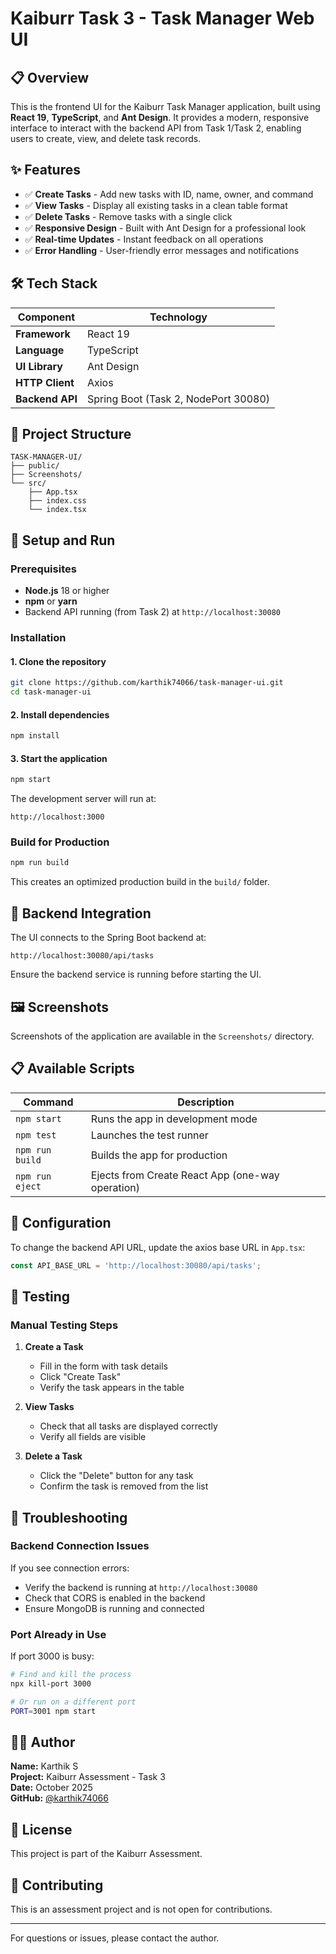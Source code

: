 # Kaiburr Task 3 - Task Manager Web UI

## 📋 Overview

This is the frontend UI for the Kaiburr Task Manager application, built using **React 19**, **TypeScript**, and **Ant Design**. It provides a modern, responsive interface to interact with the backend API from Task 1/Task 2, enabling users to create, view, and delete task records.

## ✨ Features

- ✅ **Create Tasks** - Add new tasks with ID, name, owner, and command
- ✅ **View Tasks** - Display all existing tasks in a clean table format
- ✅ **Delete Tasks** - Remove tasks with a single click
- ✅ **Responsive Design** - Built with Ant Design for a professional look
- ✅ **Real-time Updates** - Instant feedback on all operations
- ✅ **Error Handling** - User-friendly error messages and notifications

## 🛠️ Tech Stack

| Component | Technology |
|-----------|------------|
| **Framework** | React 19 |
| **Language** | TypeScript |
| **UI Library** | Ant Design |
| **HTTP Client** | Axios |
| **Backend API** | Spring Boot (Task 2, NodePort 30080) |

## 📁 Project Structure

```
TASK-MANAGER-UI/
├── public/
├── Screenshots/
└── src/
    ├── App.tsx
    ├── index.css
    └── index.tsx
```

## 🚀 Setup and Run

### Prerequisites

- **Node.js** 18 or higher
- **npm** or **yarn**
- Backend API running (from Task 2) at `http://localhost:30080`

### Installation

#### 1. Clone the repository

```bash
git clone https://github.com/karthik74066/task-manager-ui.git
cd task-manager-ui
```

#### 2. Install dependencies

```bash
npm install
```

#### 3. Start the application

```bash
npm start
```

The development server will run at:
```
http://localhost:3000
```

### Build for Production

```bash
npm run build
```

This creates an optimized production build in the `build/` folder.

## 🔌 Backend Integration

The UI connects to the Spring Boot backend at:
```
http://localhost:30080/api/tasks
```

Ensure the backend service is running before starting the UI.

## 🖼️ Screenshots

Screenshots of the application are available in the `Screenshots/` directory.

## 📋 Available Scripts

| Command | Description |
|---------|-------------|
| `npm start` | Runs the app in development mode |
| `npm test` | Launches the test runner |
| `npm run build` | Builds the app for production |
| `npm run eject` | Ejects from Create React App (one-way operation) |

## 🔧 Configuration

To change the backend API URL, update the axios base URL in `App.tsx`:

```typescript
const API_BASE_URL = 'http://localhost:30080/api/tasks';
```

## 🧪 Testing

### Manual Testing Steps

1. **Create a Task**
   - Fill in the form with task details
   - Click "Create Task"
   - Verify the task appears in the table

2. **View Tasks**
   - Check that all tasks are displayed correctly
   - Verify all fields are visible

3. **Delete a Task**
   - Click the "Delete" button for any task
   - Confirm the task is removed from the list

## 🐛 Troubleshooting

### Backend Connection Issues

If you see connection errors:
- Verify the backend is running at `http://localhost:30080`
- Check that CORS is enabled in the backend
- Ensure MongoDB is running and connected

### Port Already in Use

If port 3000 is busy:
```bash
# Find and kill the process
npx kill-port 3000

# Or run on a different port
PORT=3001 npm start
```

## 👨‍💻 Author

**Name:** Karthik S  
**Project:** Kaiburr Assessment - Task 3  
**Date:** October 2025  
**GitHub:** [@karthik74066](https://github.com/karthik74066)

## 📄 License

This project is part of the Kaiburr Assessment.

## 🤝 Contributing

This is an assessment project and is not open for contributions.

---

For questions or issues, please contact the author.